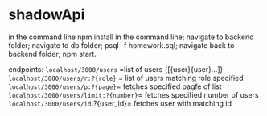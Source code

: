 # shadowApi
in the command line
npm install in the command line;
navigate to backend folder;
navigate to db folder;
psql -f homework.sql;
navigate back to backend folder;
npm start.

endpoints:
`localhost/3000/users` =list of users {[{user}{user}...]}
`localhost/3000/users/r:?{role}` = list of users matching role specified
`localhost/3000/users/p:?{page}`= fetches specified pagfe of list
`localhost/3000/users/limit:?{number}`= fetches specified number of users
`localhost/3000/users/id`:?{user_id}= fetches user with matching id